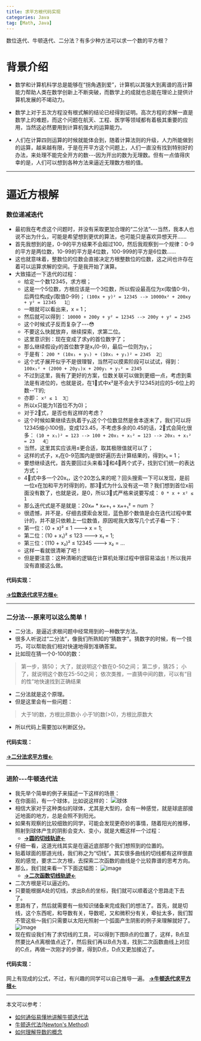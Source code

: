 ```yaml
---
title: 求平方根代码实现
categories: Java
tag: [Math, Java]
---
```

数位迭代、牛顿迭代、二分法？有多少种方法可以求一个数的平方根？
<!-- more -->
# 背景介绍

- 数学和计算机科学总是能够在“拐角遇到爱”，计算机以其强大到离谱的高计算能力帮助人类在数学创新上不断突破，而数学上的成就也总能在理论上提供计算机发展的不竭动力。

- 数学上对于五次方程没有根式解的结论已经得到证明。高次方程的求解一直是数学上的难题，而这个问题在航天、工程、医学等领域都有着极其重要的应用，当然这必然要用到计算机强大的运算能力。

- 人们在计算四则运算的时候就能体会到，随着计算法则的升级，人力所能做到的运算，越来越有限，于是在开平方这个问题上，人们一直没有找到特别好的办法，来处理不能完全开方的数---因为开出的数为无理数。但有一点值得庆幸的是，人们可以想到各种方法来逼近无理数方根的值。

---
# 逼近方根解
### 数位递减迭代

- 最初我在考虑这个问题时，并没有采取更加合理的“二分法”---当然，我本人也说不出为什么，可能是希望想到更优的算法，也可能只是喜欢异想天开……
- 首先我想到的是，0-9的平方结果不会超过100，然后我观察到一个规律：0-9的平方是两位数，10-99的平方是4位数，100-999的平方是6位数……
- 这也就意味着，整数位的位数会直接决定方根整数位的位数，这之间也许存在着可以运算求解的空间。于是我开始了演算。
- 大致描述一下迭代的过程：
  - 给定一个数12345，求方根；
  - 这是一个5位数，方根应该是一个3位数，所以假设最高位为x(取值0-9)，后两位构成y(取值0-99)；
  `(100x + y)² = 12345 --> 10000x² + 200xy + y² = 12345   1⃣️`
  - 一眼就可以看出来，x = 1；
  - 然后就可以得到：
  `10000 + 200y + y² = 12345 --> 200y + y² = 2345   `
  - 这个时候式子反而复杂了---😳
  - 不要这么快就放弃，继续探索，求第二位。
  - 这里意识到：现在变成了求y的首位数字了；
  - 那么继续假设y的首位数字是x₁(0-9)，最后一位则为y₁；
  - 于是有：
  `200 * (10x₁ + y₁) + (10x₁ + y₁)² = 2345  2⃣️ `
  - 这个式子展开似乎不是很理智，当然可以摸索阶段可以试试，得到：
  `100x₁² + (2000 + 20y₁)x + 200y₁ + y₁² = 2345   `
  - 不过到这里，我有了更好的方案，位数关联可以做到更细一点，考虑到乘法是有进位的，也就是说，在1⃣️式中x²是不会大于12345对应的5-6位上的数--‘1’的;
  - 亦即：
  `x² ≤ 1  3⃣️`
  - 所以x只能为1(首位不为0)；
  - 对于2⃣️式，是否也有这样的考虑？
  - 这个时候如果继续去执着于y₁这个个位数显然是舍本逐末了，我们可以将12345缩小100倍，变成123.45，不考虑多余的0.45的话，2⃣️式会简化很多：
  `(10 + x₁)² = 123 --> 100 + 20x₁ + x₁² = 123 --> 20x₁ + x₁² = 23   4⃣️`
  - 当然，这里其实应该用≤更合适，取其极限值就可以了；
  - 这样的式子，x₁在0-9范围内是很好遍历去计算结果的，得到x₁ = 1；
  - 要想继续迭代，首先要回过头来看3⃣️和4⃣️两个式子，找到它们统一的表达方式；
  - 4⃣️式中多一个20x₁，这个20怎么来的呢？回头搜索一下可以发现，是前一位x在加和平方时得到的，那3⃣️式为什么没有这一项？我们想到首位x前面没有数了，也就是说，是0，所以3⃣️式严格来说要写成：
  `0 * x + x² ≤ 1    `
  - 那么迭代式是不是就是：20x𝓃 * x𝓃+₁ + x𝓃+₁² = num ？
  - 很遗憾，并不是，仔细去摸索会发现，蓝色那个数值是会在迭代过程中累计的，并不是只依赖上一位数值，原因呢我大致写几个式子看一下：
  - 第一位：(0 + x)² ≤ 1 ---> x = 1;
  - 第二位：(10 + x₁)² ≤ 123 ---> x₁ = 1;
  - 第三位：(110 + x₂)² ≤ 12345 ---> x₂ = ...
  - 这样一看就很清晰了吧！
  - 但是要注意：这种清晰的逻辑在计算机处理过程中很容易溢出！所以我并没有直接这么做。

#### 代码实现：
[__→位数迭代求平方根←__](http://note.youdao.com/noteshare?id=bd5bb6b518cedd9e1ee17f9cc6d546a5)

---
### 二分法---原来可以这么简单！
- 二分法，是逼近求根问题中经常用到的一种数学方法。
- 很多人听说过“二分法”，像我们所熟知的“猜数字”。猜数字的时候，有一个技巧，可以帮助我们相对快速地得到准确答案。
- 比如现在猜一个0-100的数：
> 第一步，猜50；
> 大了，就说明这个数在0-50之间；
> 第二步，猜25；
> 小了，就说明这个数在25-50之间；
> 依次类推，一直猜中间的数，可以有“目的性”地快速找到正确结果
- 二分法就是这个原理。
- 但是这里会有一些问题：
> 大于1的数，方根比原数小
> 小于1的数(>0)，方根比原数大
- 所以代码上需要加以判断区分。

#### 代码实现：
[__→二分法求平方根←__](http://note.youdao.com/noteshare?id=fbdbb3747432df9e14376104c88620a2)

---
### 进阶---牛顿迭代法
- 我先举个简单的例子来描述一下这样的场景：
- 在你面前，有一个球体，比如说这样的：
![球体](/images/2018-02-07/球体.jpg)
- 相信大家对于这种类似的球体，尤其是大型的，会有一种感觉，就是球底部接近地面的地方，总是会照不到阳光。
- 如果有观察的比较细致的同学，可能会发现更奇妙的事情，随着阳光的推移，照射到球体产生的阴影会变大、变小，就是大概这样一个过程：
  - [__→圆的切线轨迹←__](https://ggbm.at/tjjdABQR)
- 仔细一看，这道光线其实是在逼近底部那个我们想照到的位置的。
- 贴着球面的那道光线，我们称之为“切线”。其实很多曲线的切线都有这样很直观的感觉，要求二次方根，去探索二次函数的曲线是个比较靠谱的思考方向。
- 那么，我们就来看一下下面这幅图：
![image](/images/2018-02-07/1517471564063.jpg)
  - [__→二次函数切线轨迹←__](https://ggbm.at/dQgBFdW7)
- 二次方根是可以逼近的。
- 只要能根据A处的切线，求出B点的坐标，我们就可以顺着这个思路走下去了。
- 思路有了，然后就需要有一些知识储备来完成我们的想法了。首先，就是切线，这个东西呢，和导数有关，导数呢，又和微积分有关，牵扯太多，我们暂不管这些～我们只需要以太阳光照射一个弧面产生阴影的例子来理解就好了。
![image](/images/2018-02-07/1517971450481.jpg)
- 现在假设我们有了求切线的工具，可以得到下图B点的位置了，这样，B点显然要比A点离根值点近了，然后我们再以B点为准，找到二次函数曲线上对应的C点，再做一次刚才的步骤，得到D点，D点又更加接近了。

#### 代码实现：
网上有现成的公式，不过，有兴趣的同学可以自己推导一遍。
[__→牛顿迭代求平方根←__](http://note.youdao.com/noteshare?id=a2e3f2eceac86521163f146c9f88c9e8)


---
本文可以参考：
  - [如何通俗易懂地讲解牛顿迭代法](http://www.matongxue.com/madocs/205.html#/madoc)
  - [牛顿迭代法(Newton's Method)](http://blog.csdn.net/wangxiaojun911/article/details/18203333)
  - [如何理解导数的概念](https://mp.weixin.qq.com/s/MpD2LxlzxoQW3QMv43wLcQ)
